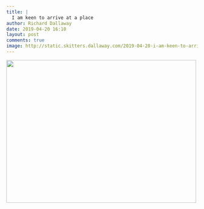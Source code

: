 ```yaml
---
title: |
  I am keen to arrive at a place
author: Richard Dallaway
date: 2019-04-20 16:10
layout: post
comments: true
image: http://static.skitters.dallaway.com/2019-04-20-i-am-keen-to-arrive-at-a-place-thumb-1-IMG_8141.jpg
---
```


<div>
        <a href="http://static.skitters.dallaway.com/2019-04-20-i-am-keen-to-arrive-at-a-place-fullsize-1-IMG_8141.jpg">
          <img src="http://static.skitters.dallaway.com/2019-04-20-i-am-keen-to-arrive-at-a-place-thumb-1-IMG_8141.jpg" width="500" height="375"/>
        </a>
      </div>



  

      